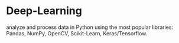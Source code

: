 # Deep-Learning
analyze and process data in Python using the most popular libraries: Pandas, NumPy, OpenCV, Scikit-Learn, Keras/Tensorflow.
